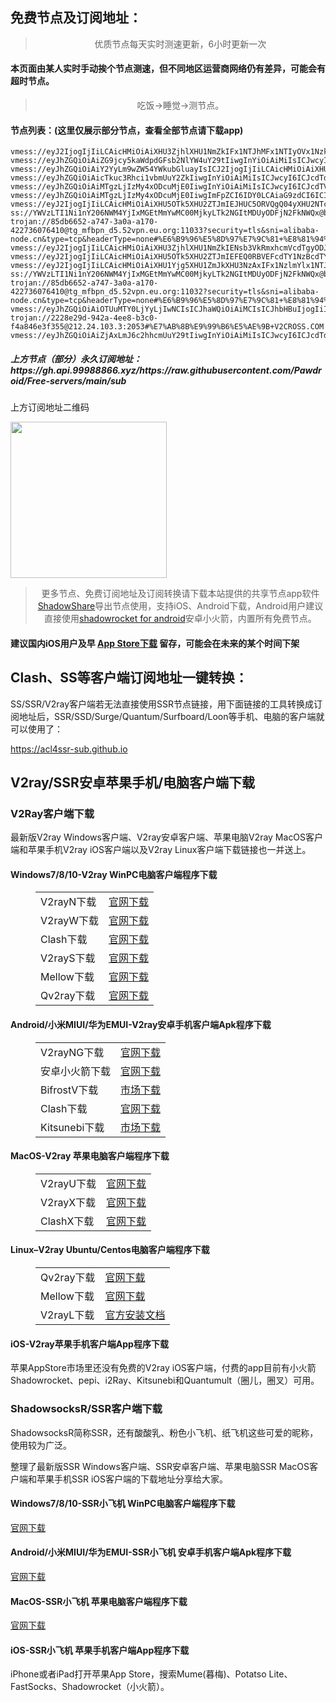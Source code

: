 
<h2>免费节点及订阅地址：</h2>
<blockquote>
<p style="text-align: center;">优质节点每天实时测速更新，6小时更新一次</p>
</blockquote>
<h4>本页面由某人实时手动挨个节点测速，但不同地区运营商网络仍有差异，可能会有超时节点。</h4>
<blockquote>
<p style="text-align: center;">吃饭->睡觉->测节点。</p>
</blockquote>
<h4>节点列表：(这里仅展示部分节点，查看全部节点请下载app)</h4>

```vmess://eyJ2IjogIjIiLCAicHMiOiAiXHU0ZTJkXHU1NmZkIFx1OTYzZlx1OTFjY1x1NGU5MSIsICJhZGQiOiAiOC4yMjIuMTk4LjEwNSIsICJwb3J0IjogIjgwIiwgImlkIjogImZmZmZmZmZmLWZmZmYtZmZmZi1mZmZmLWZmZmZmZmZmZmZmZiIsICJhaWQiOiAiMCIsICJzY3kiOiAiYXV0byIsICJuZXQiOiAid3MiLCAidHlwZSI6ICJub25lIiwgImhvc3QiOiAid2FycC5jaGlndWEudGsiLCAicGF0aCI6ICIvIiwgInRscyI6ICIiLCAic25pIjogIiIsICJhbHBuIjogIiJ9
vmess://eyJ2IjogIjIiLCAicHMiOiAiXHU3ZjhlXHU1NmZkIFx1NTJhMFx1NTIyOVx1Nzk4Zlx1NWMzY1x1NGU5YVx1NWRkZVx1NTcyM1x1NGY1NVx1NTg1ZU1VTFRBQ09NXHU2NzNhXHU2MjNmIiwgImFkZCI6ICI0NS4xOTkuMTM4LjE0NiIsICJwb3J0IjogMzAwMDAsICJpZCI6ICI0ZWMwYWU2Mi1kZTA5LTQwMjktOTA0YS0wMzEzZDQ2MjhlY2YiLCAiYWlkIjogNjQsICJzY3kiOiAiYXV0byIsICJuZXQiOiAid3MiLCAiaG9zdCI6ICJ3d3cuMTkyMjkzNjIueHl6IiwgInBhdGgiOiAiL3BhdGgvMTY5OTE5MzEwMDM4OCIsICJ0bHMiOiAidGxzIn0=
vmess://eyJhZGQiOiAiZG9jcy5kaWdpdGFsb2NlYW4uY29tIiwgInYiOiAiMiIsICJwcyI6ICJcdTdmOGVcdTU2ZmQgQ2xvdWRGbGFyZVx1ODI4Mlx1NzBiOSIsICJwb3J0IjogNDQzLCAiaWQiOiAiZDhkMzQ4MmUtNmQ1OC00ZTg2LWI4NzAtZTdmYmU4OTNkOGI5IiwgImFpZCI6ICIwIiwgIm5ldCI6ICJ3cyIsICJ0eXBlIjogIiIsICJob3N0IjogImRJR0lrQWxBLk9ObElOZXZpU2lvTnNUb3JlLnNJVEUiLCAicGF0aCI6ICIvIiwgInRscyI6ICJ0bHMiLCAic25pIjogIiIsICJhbHBuIjogIiIsICJmcCI6ICIiLCAic2N5IjogIiJ9
vmess://eyJhZGQiOiAiY2YyLm9wZW54YWkubGluayIsICJ2IjogIjIiLCAicHMiOiAiXHU3ZjhlXHU1NmZkIENsb3VkRmxhcmVcdTgyODJcdTcwYjkiLCAicG9ydCI6IDgwODAsICJpZCI6ICJmNDQwNTI3ZS01MjQzLTRjYTgtODkwYy01ZTA1ZTRiM2JiNDEiLCAiYWlkIjogIjAiLCAibmV0IjogIndzIiwgInR5cGUiOiAiIiwgImhvc3QiOiAiZXUxLm9wZW54YWkubGluayIsICJwYXRoIjogIi8iLCAidGxzIjogIiJ9
vmess://eyJhZGQiOiAicTkuc3Rhci1vbmUuY2ZkIiwgInYiOiAiMiIsICJwcyI6ICJcdTdmOGVcdTU2ZmQgQ2xvdWRGbGFyZVx1ODI4Mlx1NzBiOSIsICJwb3J0IjogMjA5NiwgImlkIjogIjM2YmY5ZWVjLTViODEtNDdhNy1iZmNiLWM5ZjAxOGVhODNiYSIsICJhaWQiOiAiMCIsICJuZXQiOiAid3MiLCAidHlwZSI6ICIiLCAiaG9zdCI6ICIiLCAicGF0aCI6ICIvZm9yd2FyZHYycmF5IiwgInRscyI6ICJ0bHMiLCAic25pIjogIiIsICJhbHBuIjogIiIsICJmcCI6ICIiLCAic2N5IjogIiJ9
vmess://eyJhZGQiOiAiMTgzLjIzMy4xODcuMjE0IiwgInYiOiAiMiIsICJwcyI6ICJcdTVlN2ZcdTRlMWNcdTc3MDFcdTVlN2ZcdTVkZGVcdTVlMDIgXHU3OWZiXHU1MmE4IiwgInBvcnQiOiA1NjI2NSwgImlkIjogIjQxODA0OGFmLWEyOTMtNGI5OS05YjBjLTk4Y2EzNTgwZGQyNCIsICJhaWQiOiAiNjQiLCAibmV0IjogInRjcCIsICJ0eXBlIjogIiIsICJob3N0IjogIiIsICJwYXRoIjogIi81ZjJlYTUzMS0yOWU0LTQ4MzYtYzYwYS1hNzM5YjhlNmIwYTMiLCAidGxzIjogIiJ9
vmess://eyJhZGQiOiAiMTgzLjIzMy4xODcuMjE0IiwgImFpZCI6IDY0LCAiaG9zdCI6ICIiLCAiaWQiOiAiNDE4MDQ4YWYtYTI5My00Yjk5LTliMGMtOThjYTM1ODBkZDI0IiwgIm5ldCI6ICJ0Y3AiLCAicGF0aCI6ICIvNWYyZWE1MzEtMjllNC00ODM2LWM2MGEtYTczOWI4ZTZiMGEzIiwgInBvcnQiOiA1NjI2NSwgInBzIjogIlx1NWU3Zlx1NGUxY1x1NzcwMVx1NWU3Zlx1NWRkZVx1NWUwMiBcdTc5ZmJcdTUyYTgiLCAidGxzIjogIiIsICJ0eXBlIjogImF1dG8iLCAic2VjdXJpdHkiOiAiYXV0byIsICJza2lwLWNlcnQtdmVyaWZ5IjogdHJ1ZSwgInNuaSI6ICJraW5nLnR1cmJvMDIxLmxpbmsifQ==
vmess://eyJ2IjogIjIiLCAicHMiOiAiXHU5OTk5XHU2ZTJmIEJHUC5ORVQgQ04yXHU2NTcwXHU2MzZlXHU0ZTJkXHU1ZmMzIiwgImFkZCI6ICIyMDIuNzkuMTcxLjE0NiIsICJwb3J0IjogIjMwMDAwIiwgImlkIjogIjdmMzdkYTYxLWM3MzQtNDFiNC1hOGMyLWVjY2ZkNmNhNDhmMCIsICJhaWQiOiAiNjQiLCAic2N5IjogImF1dG8iLCAibmV0IjogIndzIiwgInR5cGUiOiAibm9uZSIsICJob3N0IjogInd3dy41Mjk0ODM4Ni54eXoiLCAicGF0aCI6ICIvcGF0aC8wODAyMTgxNjI0MjMiLCAidGxzIjogInRscyIsICJzbmkiOiAiIiwgImFscG4iOiAiIn0=
ss://YWVzLTI1Ni1nY206NWM4YjIxMGEtMmYwMC00MjkyLTk2NGItMDUyODFjN2FkNWQx@bjcu.xzyunjiasu.icu:33952#%E6%B9%96%E5%8D%97%E7%9C%81+%E8%81%94%E9%80%9A
trojan://85db6652-a747-3a0a-a170-422736076410@tg_mfbpn_d5.52vpn.eu.org:11033?security=tls&sni=alibaba-node.cn&type=tcp&headerType=none#%E6%B9%96%E5%8D%97%E7%9C%81+%E8%81%94%E9%80%9A
vmess://eyJ2IjogIjIiLCAicHMiOiAiXHU3ZjhlXHU1NmZkIENsb3VkRmxhcmVcdTgyODJcdTcwYjkiLCAiYWRkIjogIjE3Mi42Ny4xMjMuMjMiLCAicG9ydCI6IDgwODAsICJpZCI6ICI2MmIwMjRiYi0zZTQ1LTQxZWItZThmZi02MDUwMmE0ZTc5MWQiLCAiYWlkIjogMCwgInNjeSI6ICJhdXRvIiwgIm5ldCI6ICJ3cyIsICJob3N0IjogImVyZmFubmV3ZnJlZW5vZGVzLnZkbW1zd3l6bXppZ29udm5qazQ0My53b3JrZXJzLmRldiIsICJwYXRoIjogIi9hNS5taWFuZmVueXVuMDEyLmV1Lm9yZy92dWkyIiwgInRscyI6ICIifQ==
vmess://eyJ2IjogIjIiLCAicHMiOiAiXHU5OTk5XHU2ZTJmIEFEQ0RBVEFcdTY1NzBcdTYzNmVcdTRlMmRcdTVmYzMiLCAiYWRkIjogIjE5NC4xNTYuOTguMTc5IiwgInBvcnQiOiAiODAiLCAiaWQiOiAiMDg1NWI0MTAtMGU5Ni00ZDBhLTliNmUtODA4MzBlZGVjNDYyIiwgImFpZCI6ICIwIiwgInNjeSI6ICJhdXRvIiwgIm5ldCI6ICJ0Y3AiLCAidHlwZSI6ICJub25lIiwgImhvc3QiOiAiIiwgInBhdGgiOiAiIiwgInRscyI6ICIiLCAic25pIjogIiIsICJhbHBuIjogIiJ9
vmess://eyJ2IjogIjIiLCAicHMiOiAiXHU1Yjg5XHU1ZmJkXHU3NzAxIFx1NzlmYlx1NTJhOFx1NjU3MFx1NjM2ZVx1NGUwYVx1N2Y1MVx1NTE2Y1x1NTE3MVx1NTFmYVx1NTNlMyIsICJhZGQiOiAiMTEyLjI5Ljk0LjIzIiwgInBvcnQiOiAiNDkwMDYiLCAiaWQiOiAiMjFhOWJmZjItNzJkZS00ZTYyLTkzZmYtOGIxNTlmNjZkODc1IiwgImFpZCI6ICI2NCIsICJzY3kiOiAiYXV0byIsICJuZXQiOiAidGNwIiwgInR5cGUiOiAibm9uZSIsICJob3N0IjogIiIsICJwYXRoIjogIiIsICJ0bHMiOiAiIiwgInNuaSI6ICIiLCAiYWxwbiI6ICIifQ==
ss://YWVzLTI1Ni1nY206NWM4YjIxMGEtMmYwMC00MjkyLTk2NGItMDUyODFjN2FkNWQx@bjcu.xzyunjiasu.icu:33952#%E6%B9%96%E5%8D%97%E7%9C%81+%E8%81%94%E9%80%9A
trojan://85db6652-a747-3a0a-a170-422736076410@tg_mfbpn_d5.52vpn.eu.org:11032?security=tls&sni=alibaba-node.cn&type=tcp&headerType=none#%E6%B9%96%E5%8D%97%E7%9C%81+%E8%81%94%E9%80%9A
vmess://eyJhZGQiOiAiOTUuMTY0LjYyLjIwNCIsICJhaWQiOiAiMCIsICJhbHBuIjogIiIsICJmcCI6ICIiLCAiaG9zdCI6ICJiZTEueHYycmF5Lm5ldCIsICJpZCI6ICIyYmExYzg2Zi03ODlmLTRkZDgtYjUyYS0xN2QyMTE2NGYyYmEiLCAibmV0IjogIndzIiwgInBhdGgiOiAiL3ZtZXNzIiwgInBvcnQiOiAiODAiLCAicHMiOiAiXHU0ZTRjXHU1MTRiXHU1MTcwIFYyQ1JPU1MuQ09NIiwgInNjeSI6ICJhdXRvIiwgInNuaSI6ICIiLCAidGxzIjogIiIsICJ0eXBlIjogIiIsICJ2IjogIjIifQ==
trojan://2228e29d-942a-4ee8-b3c0-f4a846e3f355@212.24.103.3:2053#%E7%AB%8B%E9%99%B6%E5%AE%9B+V2CROSS.COM
vmess://eyJhZGQiOiAiZjAxLmJ6c2hhcmUuY29tIiwgInYiOiAiMiIsICJwcyI6ICJcdTdmOGVcdTU2ZmQgVjJDUk9TUy5DT00iLCAicG9ydCI6IDQ0MywgImlkIjogIjFmYzBiOGFlLWE5ZGMtNDNlYy05MzA0LTdlYTA0ZDQ0NzQxMSIsICJhaWQiOiAiMCIsICJuZXQiOiAid3MiLCAidHlwZSI6ICIiLCAiaG9zdCI6ICJmcy5hcHBscy5ldS5vcmciLCAicGF0aCI6ICIvRDI2eHZkcVVkQ3B2dlBUejRSIiwgInRscyI6ICJ0bHMiLCAic25pIjogIiIsICJhbHBuIjogIiIsICJmcCI6ICIiLCAic2N5IjogIiJ9
```
<h5>上方节点（部分）永久订阅地址：https://gh.api.99988866.xyz/https://raw.githubusercontent.com/Pawdroid/Free-servers/main/sub</h5>
<p>上方订阅地址二维码</p>
<img src='https://raw.githubusercontent.com/Pawdroid/Free-servers/main/sub.png' width=250 height=250>
<blockquote style='text-align: center;'>更多节点、免费订阅地址及订阅转换请下载本站提供的共享节点app软件<a href='https://shadowsharing.com'>ShadowShare</a>导出节点使用，支持iOS、Android下载，Android用户建议直接使用<a href='https://github.com/Pawdroid/shadowrocket_for_android'>shadowrocket for android</a>安卓小火箭，内置所有免费节点。</blockquote>
<h4>建议国内iOS用户及早 <a href='https://apps.apple.com/cn/app/shadowshare/id1612647259'>App Store下载</a> 留存，可能会在未来的某个时间下架</h4>

<div class="nv-content-wrap entry-content">
<h2>Clash、SS等客户端订阅地址一键转换：</h2>
<p>SS/SSR/V2ray客户端若无法直接使用SSR节点链接，用下面链接的工具转换成订阅地址后，SSR/SSD/Surge/Quantum/Surfboard/Loon等手机、电脑的客户端就可以使用了：</p>
<p><a href="https://acl4ssr-sub.github.io" target="_blank" rel="noreferrer noopener nofollow">https://acl4ssr-sub.github.io</a></p>
<h2>V2ray/SSR安卓苹果手机/电脑客户端下载</h2>
<h3>V2Ray客户端下载</h3>
<p>最新版V2ray Windows客户端、V2ray安卓客户端、苹果电脑V2ray MacOS客户端和苹果手机V2ray iOS客户端以及V2ray Linux客户端下载链接也一并送上。</p>
<h4>Windows7/8/10-<strong>V2ray WinPC电脑客户端</strong>程序下载</h4>
<figure class="wp-block-table alignwide is-style-stripes"><table><tbody><tr><td>V2rayN下载</td><td><a href="https://github.com/2dust/v2rayN/releases" target="_blank" rel="noreferrer noopener">官网下载</a></td></tr><tr><td>V2rayW下载</td><td><a href="https://github.com/Cenmrev/V2RayW/releases" target="_blank" rel="noreferrer noopener">官网下载</a></td></tr><tr><td>Clash下载</td><td><a href="https://github.com/Fndroid/clash_for_windows_pkg/releases" target="_blank" rel="noreferrer noopener">官网下载</a></td></tr><tr><td>V2rayS下载</td><td><a href="https://github.com/Shinlor/V2RayS/releases" target="_blank" rel="noreferrer noopener">官网下载</a></td></tr><tr><td>Mellow下载</td><td><a href="https://github.com/mellow-io/mellow/releases" target="_blank" rel="noreferrer noopener">官网下载</a></td></tr><tr><td>Qv2ray下载</td><td><a href="https://github.com/Qv2ray/Qv2ray" target="_blank" rel="noreferrer noopener">官网下载</a></td></tr></tbody></table></figure>
<h4><strong>Android/小米MIUI/华为EMUI-V2ray安卓手机客户端</strong>Apk程序下载</h4>
<figure class="wp-block-table alignwide is-style-stripes"><table><tbody><tr><td>V2rayNG下载</td><td><a href="https://github.com/2dust/v2rayNG/releases" target="_blank" rel="noreferrer noopener">官网下载</a></td></tr><tr><td>安卓小火箭下载</td><td><a href="https://github.com/Pawdroid/shadowrocket_for_android/releases" target="_blank" rel="noreferrer noopener">官网下载</a></td></tr><tr><td>BifrostV下载</td><td><a rel="noreferrer noopener" href="https://www.appsapk.com/downloading/latest/com.github.dawndiy.bifrostv-0.6.8.apk" target="_blank">市场下载</a></td></tr><tr><td>Clash下载</td><td><a href="https://github.com/Kr328/ClashForAndroid/releases" target="_blank" rel="noreferrer noopener">官网下载</a></td></tr><tr><td>Kitsunebi下载</td><td><a rel="noreferrer noopener" href="https://apkpure.com/kitsunebi/fun.kitsunebi.kitsunebi4android" target="_blank">市场下载</a></td></tr></tbody></table></figure>
<h4><strong>MacOS-V2ray <strong>苹果电脑</strong>客户端</strong>程序下载</h4>
<figure class="wp-block-table alignwide is-style-stripes"><table><tbody><tr><td>V2rayU下载</td><td><a href="https://github.com/yanue/V2rayU/releases" target="_blank" rel="noreferrer noopener">官网下载</a></td></tr><tr><td>V2rayX下载</td><td><a href="https://github.com/Cenmrev/V2RayX/releases" target="_blank" rel="noreferrer noopener">官网下载</a></td></tr><tr><td>ClashX下载</td><td><a href="https://github.com/yichengchen/clashX/releases" target="_blank" rel="noreferrer noopener">官网下载</a></td></tr></tbody></table></figure>
<h4><strong>Linux</strong>–<strong>V2ray Ubuntu/Centos电脑客户端</strong>程序下载</h4>
<figure class="wp-block-table alignwide is-style-stripes"><table><tbody><tr><td>Qv2ray下载</td><td><a href="https://github.com/Qv2ray/Qv2ray" target="_blank" rel="noreferrer noopener">官网下载</a></td></tr><tr><td>Mellow下载</td><td><a href="https://github.com/mellow-io/mellow/releases" target="_blank" rel="noreferrer noopener">官网下载</a></td></tr><tr><td>V2rayL下载</td><td><a rel="noreferrer noopener" href="https://github.com/jiangxufeng/v2rayL" target="_blank">官方安装文档</a></td></tr></tbody></table></figure>
<h4>iOS-<strong>V2ray苹果<strong>手机客户端</strong>App程序</strong>下载</h4>
<p>苹果AppStore市场里还没有免费的V2ray iOS客户端，付费的app目前有小火箭Shadowrocket、pepi、i2Ray、Kitsunebi和Quantumult（圈儿，圈叉）可用。</p>
<h3>ShadowsocksR/SSR客户端下载</h3>
<p>ShadowsocksR简称SSR，还有酸酸乳、粉色小飞机、纸飞机这些可爱的昵称，使用较为广泛。</p>
<p>整理了最新版SSR Windows客户端、SSR安卓客户端、苹果电脑SSR MacOS客户端和苹果手机SSR iOS客户端的下载地址分享给大家。</p>
<h4><strong>Windows7/8/10-<strong>SSR小飞机 WinPC电脑客户端</strong>程序下载</strong></h4>
<p><a rel="noreferrer noopener" href="https://github.com/shadowsocksrr/shadowsocksr-csharp/releases" target="_blank">官网下载</a></p>
<h4><strong><strong>Android/小米MIUI/华为EMUI-SSR小飞机 安卓手机客户端</strong>Apk程序下载</strong></h4>
<p><a rel="noreferrer noopener" href="https://github.com/shadowsocksrr/shadowsocksr-android/releases" target="_blank">官网下载</a></p>
<h4><strong><strong>MacOS-SSR小飞机 苹果电脑客户端</strong>程序下载</strong></h4>
<p><a href="https://github.com/qinyuhang/ShadowsocksX-NG-R/releases" target="_blank" rel="noreferrer noopener">官网下载</a></p>
<h4><strong>iOS-<strong>SSR小飞机 苹果手机客户端App程序</strong></strong>下载</h4>
<p>iPhone或者iPad打开苹果App Store，搜索Mume(暮梅)、Potatso Lite、FastSocks、Shadowrocket（小火箭）。</p>

